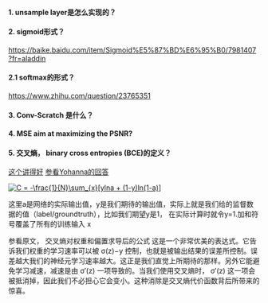 #### 1. unsample layer是怎么实现的？

#### 2. sigmoid形式？
https://baike.baidu.com/item/Sigmoid%E5%87%BD%E6%95%B0/7981407?fr=aladdin

#### 2.1 softmax的形式？
https://www.zhihu.com/question/23765351

#### 3. Conv-Scratch 是什么？

#### 4. MSE aim at maximizing the PSNR?

#### 5. 交叉熵， binary cross entropies (BCE)的定义？
[这个讲得好](https://hit-scir.gitbooks.io/neural-networks-and-deep-learning-zh_cn/content/chap3/c3s1.html)
[参看Yohanna的回答](https://www.zhihu.com/question/36307214)

<a href="https://www.codecogs.com/eqnedit.php?latex=C&space;=&space;-\frac{1}{N}\sum_{x}[ylna&space;&plus;&space;(1-y)ln(1-a)]" target="_blank"><img src="https://latex.codecogs.com/gif.latex?C&space;=&space;-\frac{1}{N}\sum_{x}[ylna&space;&plus;&space;(1-y)ln(1-a)]" title="C = -\frac{1}{N}\sum_{x}[ylna + (1-y)ln(1-a)]" /></a>

这里a是网络的实际输出值，y是我们期待的输出值，实际上就是我们给的监督数据的值（label/groundtruth），比如我们期望y是1， 在实际计算时就令y=1.加和符号覆盖了所有的训练输入 x

参看原文， 交叉熵对权重和偏置求导后的公式
这是一个非常优美的表达式。它告诉我们权重的学习速率可以被 σ(z)−y 控制，也就是被输出结果的误差所控制。误差越大我们的神经元学习速率越大。这正是我们直觉上所期待的那样。另外它能避免学习减速，减速是由 σ′(z) 一项导致的。当我们使用交叉熵时， σ′(z) 这一项会被抵消掉，因此我们不必担心它会变小。这种消除是交叉熵代价函数背后所带来的惊喜。

